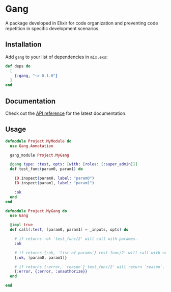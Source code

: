 # Gang

A package developed in Elixir for code organization and preventing code repetition in specific development scenarios.

## Installation

Add `gang` to your list of dependencies in `mix.exs`:

```elixir
def deps do
  [
    {:gang, "~> 0.1.0"}
  ]
end
```

## Documentation

Check out the [API reference](https://hexdocs.pm/gang) for the latest documentation.


## Usage

```elixir
defmodule Project.MyModule do
  use Gang.Annotation

  gang_module Project.MyGang

  @gang type: :test, opts: [with: [roles: [:super_admin]]]
  def test_func(param0, param1) do

    IO.inspect(param0, label: "param0")
    IO.inspect(param1, label: "param1")

    :ok
  end
end

defmodule Project.MyGang do
  use Gang

  @impl true
  def call(:test, [param0, param1] = _inputs, opts) do

    # if returns :ok `test_func/2' will call with parames.
    :ok

    # if returns {:ok, `list of params`} test_func/2' will call with new parames.
    {:ok, [param0, param1]}

    # if returns {:error, `reason`} test_func/2' will return `reason`.
    {:error, {:error, :unauthorize}}
  end

end

```

